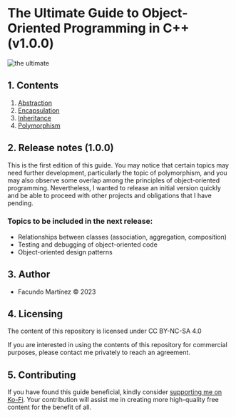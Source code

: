 # The Ultimate Guide to Object-Oriented Programming in C++ (v1.0.0)

![the ultimate](https://github.com/fx-biocoder/oop-in-cpp/assets/90737264/24ecc3d3-f50d-411c-a182-d27cdf1794f2)


## 1. Contents

1. [Abstraction](https://github.com/fx-biocoder/oop-in-cpp/blob/main/01%20-%20Abstraction/README.md)
2. [Encapsulation](https://github.com/fx-biocoder/oop-in-cpp/tree/main/02%20-%20Encapsulation)
3. [Inheritance](https://github.com/fx-biocoder/oop-in-cpp/tree/main/03%20-%20Inheritance)
4. [Polymorphism](https://github.com/fx-biocoder/oop-in-cpp/tree/main/04%20-%20Polymorphism)

## 2. Release notes (1.0.0)

This is the first edition of this guide. You may notice that certain topics may need further development, particularly the topic of polymorphism, and you may also observe some overlap among the principles of object-oriented programming. Nevertheless, I wanted to release an initial version quickly and be able to proceed with other projects and obligations that I have pending.

### Topics to be included in the next release:

- Relationships between classes (association, aggregation, composition)
- Testing and debugging of object-oriented code
- Object-oriented design patterns

## 3. Author

- Facundo Martínez © 2023

## 4. Licensing

The content of this repository is licensed under CC BY-NC-SA 4.0

If you are interested in using the contents of this repository for commercial purposes, please contact me privately to reach an agreement.

## 5. Contributing

If you have found this guide beneficial, kindly consider [supporting me on Ko-Fi](https://ko-fi.com/biocoder). Your contribution will assist me in creating more high-quality free content for the benefit of all. 
